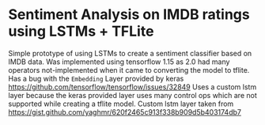 # Sentiment Analysis on IMDB ratings using LSTMs + TFLite
Simple prototype of using LSTMs to create a sentiment classifier based on IMDB data. 
Was implemented using tensorflow 1.15 as 2.0 had many operators not-implemented when it came to converting the model to  tflite. Has a bug with the `Embedding` Layer provided by keras https://github.com/tensorflow/tensorflow/issues/32849
Uses a custom lstm layer because the keras provided layer uses many control ops which are not supported while creating a tflite model. Custom lstm layer taken from https://gist.github.com/yaghmr/620f2465c913f338b909d5b403174db7
